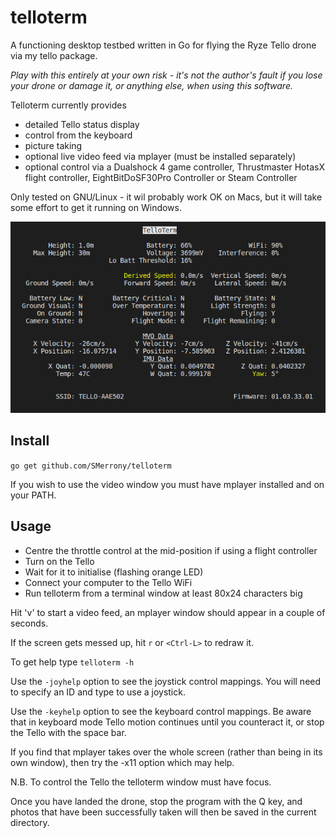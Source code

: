 # telloterm
A functioning desktop testbed written in Go for flying the Ryze Tello drone via my tello package.

_Play with this entirely at your own risk - it's not the author's fault if you lose your drone
or damage it, or anything else, when using this software._

Telloterm currently provides
* detailed Tello status display
* control from the keyboard
* picture taking
* optional live video feed via mplayer (must be installed separately)
* optional control via a Dualshock 4 game controller, Thrustmaster HotasX flight controller, EightBitDoSF30Pro Controller or Steam Controller

Only tested on GNU/Linux - it wil probably work OK on Macs, but it will take some effort to get it running on Windows.

![Screenshot](ScreenShot.png "TelloTerm in-flight")


## Install

``go get github.com/SMerrony/telloterm``

If you wish to use the video window you must have mplayer installed and on your PATH.

## Usage
* Centre the throttle control at the mid-position if using a flight controller
* Turn on the Tello
* Wait for it to initialise (flashing orange LED)
* Connect your computer to the Tello WiFi
* Run telloterm from a terminal window at least 80x24 characters big 

Hit 'v' to start a video feed, an mplayer window should appear in a couple of seconds.

If the screen gets messed up, hit `r` or `<Ctrl-L>` to redraw it.

To get help type `telloterm -h`

Use the `-joyhelp` option to see the joystick control mappings.  You will need to specify an ID and type to use a joystick.

Use the `-keyhelp` option to see the keyboard control mappings.  Be aware that in keyboard mode Tello motion continues until you
counteract it, or stop the Tello with the space bar.

If you find that mplayer takes over the whole screen (rather than being in its own window), then try the -x11 option which may help.

N.B. To control the Tello the telloterm window must have focus.

Once you have landed the drone, stop the program with the Q key, and photos that have been successfully taken will then be saved
in the current directory.